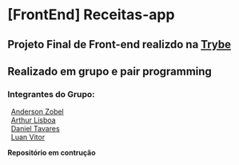 # [FrontEnd] Receitas-app
## Projeto Final de Front-end realizdo na [Trybe](https://www.betrybe.com/)<br>
## Realizado em grupo e pair programming

### Integrantes do Grupo:

&ensp;[Anderson Zobel](https://github.com/Anderson-Zobel)<br>
&ensp;[Arthur Lisboa](https://github.com/Lisboaarthur)<br>
&ensp;[Daniel Tavares](https://github.com/dev-tavares)<br>
&ensp;[Luan Vitor](https://github.com/LuanVittor)<br>




**Repositório em contrução**
